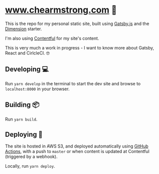 # www.chearmstrong.com 👷

This is the repo for my personal static site, built using [Gatsby.js](https://www.gatsbyjs.org/) and the [Dimension](https://github.com/ChangoMan/gatsby-starter-dimension) starter.

I'm also using [Contentful](https://www.contentful.com/) for my site's content.

This is very much a work in progress - I want to know more about Gatsby, React and CirlcleCI. 🤓

## Developing 💻

Run `yarn develop` in the terminal to start the dev site and browse to `localhost:8000` in your browser.

## Building 📦

Run `yarn build`.

## Deploying 🚀

The site is hosted in AWS S3, and deployed automatically using [GitHub Actions](https://github.com/chearmstrong/www.chearmstrong.com/actions), with a push to `master` or when content is updated at Contentful (triggered by a webhook).

Locally, run `yarn deploy`.
